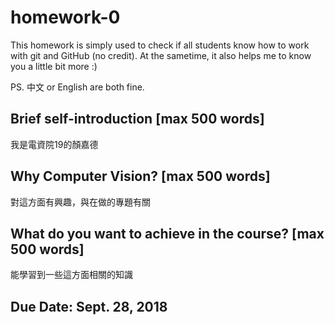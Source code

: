 # homework-0
This homework is simply used to check if all students know how to work with git and GitHub (no credit).
At the sametime, it also helps me to know you a little bit more :)

PS. 中文 or English are both fine.

## Brief self-introduction [max 500 words]
我是電資院19的顏嘉德
## Why Computer Vision? [max 500 words]
對這方面有興趣，與在做的專題有關
## What do you want to achieve in the course? [max 500 words]
能學習到一些這方面相關的知識
## Due Date: Sept. 28, 2018
